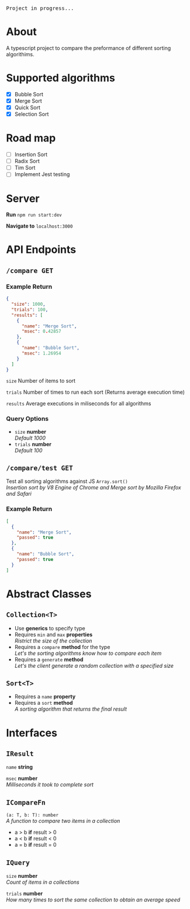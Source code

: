 <pre>Project in progress...</pre>

# About

A typescript project to compare the preformance of different sorting algorithims.

# Supported algorithms

- [x] Bubble Sort
- [x] Merge Sort
- [x] Quick Sort
- [x] Selection Sort

# Road map

- [ ] Insertion Sort
- [ ] Radix Sort
- [ ] Tim Sort
- [ ] Implement Jest testing

# Server

**Run** `npm run start:dev`

**Navigate to** `localhost:3000`

# API Endpoints

## `/compare GET`

### Example Return

```json
{
  "size": 1000,
  "trials": 100,
  "results": [
    {
      "name": "Merge Sort",
      "msec": 0.42857
    },
    {
      "name": "Bubble Sort",
      "msec": 1.26954
    }
  ]
}
```

`size` Number of items to sort

`trials` Number of times to run each sort (Returns average execution time)

`results` Average executions in miliseconds for all algorithms

### Query Options

- `size` **number**  
  _Default 1000_
- `trials` **number**  
  _Default 100_

## `/compare/test GET`

Test all sorting algorithms against JS `Array.sort()`  
_Insertion sort by V8 Engine of Chrome and Merge sort by Mozilla Firefox and Safari_

### Example Return

```json
[
  {
    "name": "Merge Sort",
    "passed": true
  },
  {
    "name": "Bubble Sort",
    "passed": true
  }
]
```

# Abstract Classes

## `Collection<T>`

- Use **generics** to specify type
- Requires `min` and `max` **properties**  
  _Ristrict the size of the collection_
- Requires a `compare` **method** for the type  
  _Let's the sorting algorithms know how to compare each item_
- Requires a `generate` **method**  
  _Let's the client generate a random collection with a specified size_

## `Sort<T>`

- Requires a `name` **property**
- Requires a `sort` **method**  
  _A sorting algorithm that returns the final result_

# Interfaces

## `IResult`

`name` **string**

`msec` **number**  
_Milliseconds it took to complete sort_

## `ICompareFn`

`(a: T, b: T): number`  
_A function to compare two items in a collection_

- a > b **if** result > 0
- a < b **if** result < 0
- a = b **if** result = 0

## `IQuery`

`size` **number**  
_Count of items in a collections_

`trials` **number**  
_How many times to sort the same collection to obtain an average speed_
